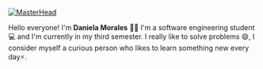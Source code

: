 [![MasterHead](https://drive.google.com/file/d/1bZ0g4iWHq8EsUgPt7Zd9M081uygcXyqp/view?usp=sharing)](https://github.com/DaniMSix)

Hello everyone! I'm **Daniela Morales** 🙋‍♀️
I'm a software engineering student 💻 and I'm currently in my third semester. I really like to solve problems 😄, I consider myself a curious person who likes to learn something new every day⚡.

